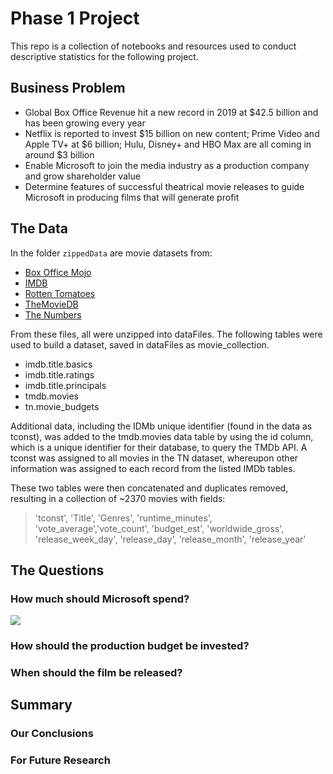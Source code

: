 # Phase 1 Project

This repo is a collection of notebooks and resources used to conduct descriptive statistics for the following project.

## Business Problem

* Global Box Office Revenue hit a new record in 2019 at $42.5 billion and has been growing every year
* Netflix is reported to invest $15 billion on new content; Prime Video and Apple TV+ at $6 billion; Hulu, Disney+ and HBO Max are all   coming in around $3 billion
* Enable Microsoft to join the media industry as a production company and grow shareholder value
* Determine features of successful theatrical movie releases to guide Microsoft in producing films that will generate profit

## The Data

In the folder `zippedData` are movie datasets from:

* [Box Office Mojo](https://www.boxofficemojo.com/)
* [IMDB](https://www.imdb.com/)
* [Rotten Tomatoes](https://www.rottentomatoes.com/)
* [TheMovieDB](https://www.themoviedb.org/)
* [The Numbers](https://www.the-numbers.com/)

From these files, all were unzipped into dataFiles. The following tables were used to build a dataset, saved in dataFiles as movie_collection.
* imdb.title.basics
* imdb.title.ratings
* imdb.title.principals
* tmdb.movies
* tn.movie_budgets

Additional data, including the IDMb unique identifier (found in the data as tconst), was added to the tmdb.movies data table by using the id column, which is a unique identifier for their database, to query the TMDb API. A tconst was assigned to all movies in the TN dataset, whereupon other information was assigned to each record from the listed IMDb tables.

These two tables were then concatenated and duplicates removed, resulting in a collection of ~2370 movies with fields:
> 'tconst', 'Title', 'Genres', 'runtime_minutes', 'vote_average','vote_count', 'budget_est', 'worldwide_gross', 'release_week_day',
> 'release_day', 'release_month', 'release_year'

## The Questions

### How much should Microsoft spend?

<img src="ROIvBudgetLOESS.png">

### How should the production budget be invested?

### When should the film be released?

## Summary

### Our Conclusions

### For Future Research
